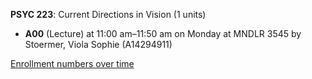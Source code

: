 **PSYC 223**: Current Directions in Vision (1 units)

- **A00** (Lecture) at 11:00 am–11:50 am on Monday at MNDLR 3545 by Stoermer, Viola Sophie (A14294911)

[Enrollment numbers over time](./PSYC223.tsv)

